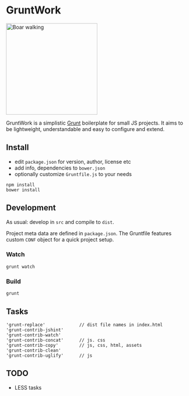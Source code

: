 # GruntWork

<a title="Eadweard Muybridge [Public domain or Public domain], via Wikimedia Commons" href="https://commons.wikimedia.org/wiki/File%3ABoar_walking.gif"><img width="250" alt="Boar walking" src="https://upload.wikimedia.org/wikipedia/commons/2/2e/Boar_walking.gif"/></a>

GruntWork is a simplistic [Grunt](http://gruntjs.com/) boilerplate for small JS projects. It aims to be lightweight, understandable and easy to configure and extend.

## Install

* edit `package.json` for version, author, license etc
* add info, dependencies to `bower.json`
* optionally customize `Gruntfile.js` to your needs

```!bash
npm install
bower install
```

## Development

As usual: develop in `src` and compile to `dist`.

Project meta data are defined in `package.json`. The Gruntfile features custom `CONF` object for a quick project setup.

### Watch

```!bash
grunt watch
```

### Build

```!bash
grunt
```

## Tasks

```
'grunt-replace'             // dist file names in index.html
'grunt-contrib-jshint'
'grunt-contrib-watch'
'grunt-contrib-concat'      // js. css
'grunt-contrib-copy'        // js, css, html, assets
'grunt-contrib-clean'
'grunt-contrib-uglify'      // js

```
## TODO

 * LESS tasks
